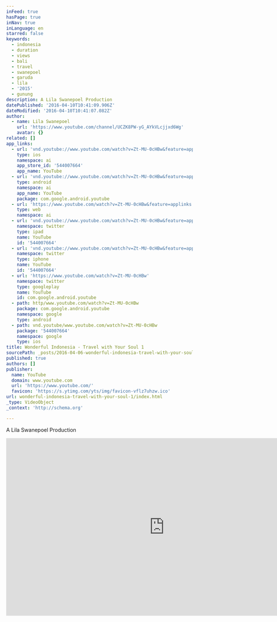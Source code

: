 ```yaml
---
inFeed: true
hasPage: true
inNav: true
inLanguage: en
starred: false
keywords:
  - indonesia
  - duration
  - views
  - bali
  - travel
  - swanepoel
  - garuda
  - lila
  - '2015'
  - gunung
description: A Lila Swanepoel Production
datePublished: '2016-04-10T10:41:09.906Z'
dateModified: '2016-04-10T10:41:07.082Z'
author:
  - name: Lila Swanepoel
    url: 'https://www.youtube.com/channel/UCZK8PW-yG_AYkVLcjjxd6Wg'
    avatar: {}
related: []
app_links:
  - url: 'vnd.youtube://www.youtube.com/watch?v=Zt-MU-0cHBw&feature=applinks'
    type: ios
    namespace: ai
    app_store_id: '544007664'
    app_name: YouTube
  - url: 'vnd.youtube://www.youtube.com/watch?v=Zt-MU-0cHBw&feature=applinks'
    type: android
    namespace: ai
    app_name: YouTube
    package: com.google.android.youtube
  - url: 'https://www.youtube.com/watch?v=Zt-MU-0cHBw&feature=applinks'
    type: web
    namespace: ai
  - url: 'vnd.youtube://www.youtube.com/watch?v=Zt-MU-0cHBw&feature=applinks'
    namespace: twitter
    type: ipad
    name: YouTube
    id: '544007664'
  - url: 'vnd.youtube://www.youtube.com/watch?v=Zt-MU-0cHBw&feature=applinks'
    namespace: twitter
    type: iphone
    name: YouTube
    id: '544007664'
  - url: 'https://www.youtube.com/watch?v=Zt-MU-0cHBw'
    namespace: twitter
    type: googleplay
    name: YouTube
    id: com.google.android.youtube
  - path: http/www.youtube.com/watch?v=Zt-MU-0cHBw
    package: com.google.android.youtube
    namespace: google
    type: android
  - path: vnd.youtube/www.youtube.com/watch?v=Zt-MU-0cHBw
    package: '544007664'
    namespace: google
    type: ios
title: Wonderful Indonesia - Travel with Your Soul 1
sourcePath: _posts/2016-04-06-wonderful-indonesia-travel-with-your-soul-1.md
published: true
authors: []
publisher:
  name: YouTube
  domain: www.youtube.com
  url: 'https://www.youtube.com/'
  favicon: 'https://s.ytimg.com/yts/img/favicon-vflz7uhzw.ico'
url: wonderful-indonesia-travel-with-your-soul-1/index.html
_type: VideoObject
_context: 'http://schema.org'

---
```

A Lila Swanepoel Production

<iframe src="https://cdn.embedly.com/widgets/media.html?src=https%3A%2F%2Fwww.youtube.com%2Fembed%2FZt-MU-0cHBw%3Ffeature%3Doembed&amp;url=https%3A%2F%2Fwww.youtube.com%2Fwatch%3Fv%3DZt-MU-0cHBw&amp;image=https%3A%2F%2Fi.ytimg.com%2Fvi%2FZt-MU-0cHBw%2Fhqdefault.jpg&amp;key=b7d04c9b404c499eba89ee7072e1c4f7&amp;type=text%2Fhtml&amp;schema=youtube" width="854" height="480" scrolling="no" frameborder="0" allowfullscreen="allowfullscreen" style=""></iframe>